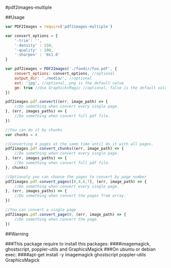 #pdf2images-multiple

##Usage

``` js
var PDF2Images = require('pdf2images-multiple')

var convert_options = {
	'-trim': '',
	'-density' : 150,
	'-quality' : 100,
	'-sharpen' : '0x1.0'
}

var pdf2images = PDF2Images('./foodir/foo.pdf', {
	convert_options: convert_options, //optional
	output_dir: './media/', //optional
	ext: 'jpg', //optional, png is the default value
	gm: true //Use GraphicksMagic //optional, false is the default value
})

pdf2images.pdf.convert((err, image_path) => {
	//Do something when convert every single page.
}, (err, images_paths) => {
	//Do something when convert full pdf file.
})

//You can do it by chunks
var chunks = 4

//Converting 4 pages at the same time until do it with all pages.
pdf2images.pdf.convert_chunks((err, image_path) => {
	//Do something when convert every single page.
}, (err, images_paths) => {
	//Do something when convert full pdf file.
}, chunks)	

//Optionaly you can choose the pages to convert by page number
pdf2images.pdf.convert_pages([0,4,6,7], (err, image_path) => {
	//Do something when convert every single page.
}, (err, images_paths) => {
	//Do something when convert the pages from array.
})	

//You can convert a single page
pdf2images.pdf.convert_page(0, (err, image_path) => {
	//Do something when convert the page.
})	
```

##Warning

###This package require to install this packages: 
####imagemagick, ghostscript, poppler-utils and GraphicsMagick
###On ubuntu or debian exec: 
####apt-get install -y imagemagick ghostscript poppler-utils GraphicsMagick
